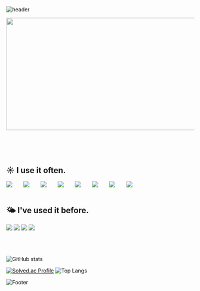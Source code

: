 
<!--
**AhnSunday/AhnSunday** is a ✨ _special_ ✨ repository because its `README.md` (this file) appears on your GitHub profile.
Here are some ideas to get you started:
- 🔭 I’m currently working on ...
- 🌱 I’m currently learning ...
- 👯 I’m looking to collaborate on ...
- 🤔 I’m looking for help with ...
- 💬 Ask me about ...
- 📫 How to reach me: ...
- 😄 Pronouns: ...
- ⚡ Fun fact: ...

[![AhnSunday's GitHub stats](https://github-readme-stats.vercel.app/api?username=AhnSunday)](https://github.com/AhnSunday/github-readme-stats)-->

## 
![header](https://capsule-render.vercel.app/api?type=venom&color=71BBB2&height=150&section=header&text=SUNDAY's%20GITHUB&fontColor=27445D)

<p align="center">
  <a href="https://www.gitanimals.org/en_US?utm_medium=image&utm_source=AhnSunday&utm_content=farm">
    <img
      src="https://render.gitanimals.org/farms/AhnSunday"
      width="750"
      height="300"
    />
  </a>
</p>
<br />
<br />
<br />

## ☀️ I use it often.
<div style="display:flex;gap:30px;flex-wrap:wrap;">
  <img src="https://img.shields.io/badge/java-%23007396.svg?&style=for-the-badge&logo=java&logoColor=white" />
  	<img src="https://img.shields.io/badge/python-%233776AB.svg?&style=for-the-badge&logo=python&logoColor=white" />
  <img src="https://img.shields.io/badge/Docker-2496ED?style=for-the-badge&logo=Docker&logoColor=white">
  <img src="https://img.shields.io/badge/javascript-%23F7DF1E.svg?&style=for-the-badge&logo=javascript&logoColor=black" />
  <img src="https://img.shields.io/badge/amazon%20aws-%23232F3E.svg?&style=for-the-badge&logo=amazon%20aws&logoColor=white" />
  <img src="https://img.shields.io/badge/html5-%23E34F26.svg?&style=for-the-badge&logo=html5&logoColor=white" />
  	<img src="https://img.shields.io/badge/css3-%231572B6.svg?&style=for-the-badge&logo=css3&logoColor=white" />
  <img src="https://img.shields.io/badge/express-%23000000.svg?&style=for-the-badge&logo=express&logoColor=white" />
</div>

<br />

## 🌤️ I've used it before.
<div style="display:flex;gap:30px;flex-wrap:wrap;">
  <div>
  <img src="https://img.shields.io/badge/spring-%236DB33F.svg?&style=for-the-badge&logo=spring&logoColor=white" />
    <img src="https://img.shields.io/badge/mongodb-%2347A248.svg?&style=for-the-badge&logo=mongodb&logoColor=white" />
    <img src="https://img.shields.io/badge/unity-%23000000.svg?&style=for-the-badge&logo=unity&logoColor=white" />
    <img src="https://img.shields.io/badge/-c++-00599C?logo=c-+-+&logoColor=white&style=for-the-badge" />
  </div>
</div>
<br />
<br />
<br />




![GitHub stats](https://github-readme-stats.vercel.app/api?username=AhnSunday&show_icons=true)  

[![Solved.ac Profile](http://mazassumnida.wtf/api/generate_badge?boj=asj1580)](https://solved.ac/asj1580) ![Top Langs](https://github-readme-stats.vercel.app/api/top-langs/?username=AhnSunday&layout=compact&theme=dark)

![Footer](https://capsule-render.vercel.app/api?type=waving&color=71BBB2&height=200&section=footer)
